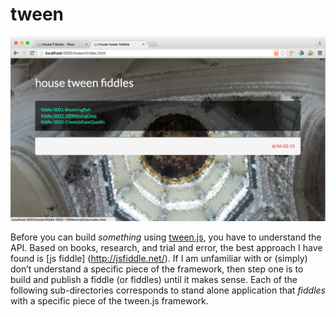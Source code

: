 tween
======

![Screenshot](screenshot.png)

Before you can build _something_ using [tween.js](http://threejs.org/), you have to understand the API.  Based on books, research, and trial and error, the best approach I have found is [js fiddle] (http://jsfiddle.net/).  If I am unfamiliar with or (simply) don’t understand a specific piece of the framework, then step one is to build and publish a fiddle (or fiddles) until it makes sense.  Each of the following sub-directories corresponds to stand alone application that *fiddles* with a specific piece of the tween.js framework.


